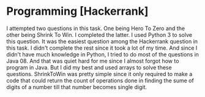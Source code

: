 # Programming [Hackerrank]
I attempted two questions in this task. One being Hero To Zero and the other being Shrink To Win. I completed the latter. I used Python 3 to solve this question. It was the easiest question among the Hackerrank question in this task. I didn't complete the rest since it took a lot of my time. And since I didn't have much knowledge in Python, I tried to do most of the questions in Java 08. And that was quiet hard for me since I almost forgot how to program in Java. But I did my best and used arrays to solve these questions. ShrinkToWin was pretty simple since it only required to make a code that could return the count of operations done in finding the sume of digits of a number till that number becomes single digit. 

